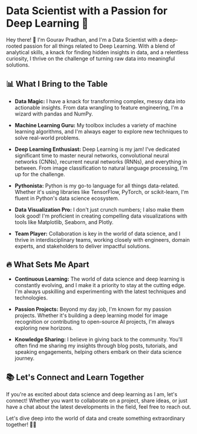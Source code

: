 # Data Scientist with a Passion for Deep Learning 🧠

Hey there! 👋 I'm Gourav Pradhan, and I'm a Data Scientist with a deep-rooted passion for all things related to Deep Learning. With a blend of analytical skills, a knack for finding hidden insights in data, and a relentless curiosity, I thrive on the challenge of turning raw data into meaningful solutions.

## 📊 What I Bring to the Table

- **Data Magic:** I have a knack for transforming complex, messy data into actionable insights. From data wrangling to feature engineering, I'm a wizard with pandas and NumPy.

- **Machine Learning Guru:** My toolbox includes a variety of machine learning algorithms, and I'm always eager to explore new techniques to solve real-world problems.

- **Deep Learning Enthusiast:** Deep Learning is my jam! I've dedicated significant time to master neural networks, convolutional neural networks (CNNs), recurrent neural networks (RNNs), and everything in between. From image classification to natural language processing, I'm up for the challenge.

- **Pythonista:** Python is my go-to language for all things data-related. Whether it's using libraries like TensorFlow, PyTorch, or scikit-learn, I'm fluent in Python's data science ecosystem.

- **Data Visualization Pro:** I don't just crunch numbers; I also make them look good! I'm proficient in creating compelling data visualizations with tools like Matplotlib, Seaborn, and Plotly.

- **Team Player:** Collaboration is key in the world of data science, and I thrive in interdisciplinary teams, working closely with engineers, domain experts, and stakeholders to deliver impactful solutions.

## 🔥 What Sets Me Apart

- **Continuous Learning:** The world of data science and deep learning is constantly evolving, and I make it a priority to stay at the cutting edge. I'm always upskilling and experimenting with the latest techniques and technologies.

- **Passion Projects:** Beyond my day job, I'm known for my passion projects. Whether it's building a deep learning model for image recognition or contributing to open-source AI projects, I'm always exploring new horizons.

- **Knowledge Sharing:** I believe in giving back to the community. You'll often find me sharing my insights through blog posts, tutorials, and speaking engagements, helping others embark on their data science journey.

## 📚 Let's Connect and Learn Together

If you're as excited about data science and deep learning as I am, let's connect! Whether you want to collaborate on a project, share ideas, or just have a chat about the latest developments in the field, feel free to reach out.

Let's dive deep into the world of data and create something extraordinary together! 🚀✨
